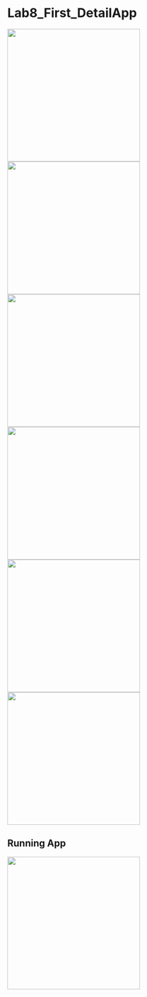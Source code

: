 # Lab8_First_DetailApp


<img src="/TodoDetailIMG/Screenshot_1616091862.png" width=300>


<img src="/TodoDetailIMG/Screenshot_1616091866.png" width=300>



<img src="/TodoDetailIMG/Screenshot_1616091872.png" width=300>



<img src="/TodoDetailIMG/Screenshot_1616091885.png" width=300>


<img src="/TodoDetailIMG/Screenshot_1616091891.png" width=300>


<img src="/TodoDetailIMG/Screenshot_1616091897.png" width=300>

## Running App
<img src="/TodoDetailIMG/TodoDetail.gif" width=300>



